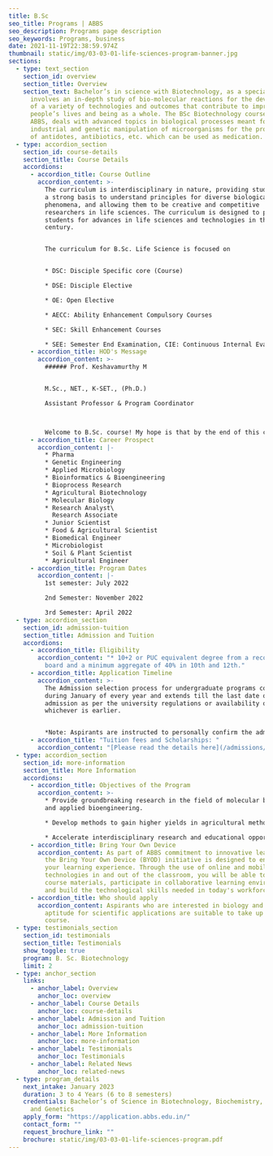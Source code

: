 ```yaml
---
title: B.Sc
seo_title: Programs | ABBS
seo_description: Programs page description
seo_keywords: Programs, business
date: 2021-11-19T22:38:59.974Z
thumbnail: static/img/03-03-01-life-sciences-program-banner.jpg
sections:
  - type: text_section
    section_id: overview
    section_title: Overview
    section_text: Bachelor’s in science with Biotechnology, as a specialization,
      involves an in-depth study of bio-molecular reactions for the development
      of a variety of technologies and outcomes that contribute to improving
      people’s lives and being as a whole. The BSc Biotechnology course, at
      ABBS, deals with advanced topics in biological processes meant for
      industrial and genetic manipulation of microorganisms for the production
      of antidotes, antibiotics, etc. which can be used as medication.
  - type: accordion_section
    section_id: course-details
    section_title: Course Details
    accordions:
      - accordion_title: Course Outline
        accordion_content: >-
          The curriculum is interdisciplinary in nature, providing students with
          a strong basis to understand principles for diverse biological
          phenomena, and allowing them to be creative and competitive
          researchers in life sciences. The curriculum is designed to prepare
          students for advances in life sciences and technologies in the 21st
          century. 


          The curriculum for B.Sc. Life Science is focused on


          * DSC: Disciple Specific core (Course)

          * DSE: Disciple Elective

          * OE: Open Elective

          * AECC: Ability Enhancement Compulsory Courses

          * SEC: Skill Enhancement Courses

          * SEE: Semester End Examination, CIE: Continuous Internal Evaluation, L+T+P: Lecture + Tutorial + Practical(s)
      - accordion_title: HOD's Message
        accordion_content: >-
          ###### Prof. Keshavamurthy M


          M.Sc., NET., K-SET., (Ph.D.)

          Assistant Professor & Program Coordinator



          Welcome to B.Sc. course! My hope is that by the end of this course you have a new appreciation for the subject matter and will continue your education in the subject. We at ABBS offer B.Sc. in the following subjects, Biotechnology, Biochemistry, Microbiology, and Genetics. The students will be equipped with the multidisciplinary skills and knowledge base required in the field of Life Sciences, with an understanding of the subject specific knowledge as well as critical, analytical and flexible approach to problem-solving in the field of professional employment or higher studies in Life Science. Students will be able to choose two major subjects among the three subjects that are being offered by the college.
      - accordion_title: Career Prospect
        accordion_content: |-
          * Pharma
          * Genetic Engineering
          * Applied Microbiology
          * Bioinformatics & Bioengineering
          * Bioprocess Research
          * Agricultural Biotechnology
          * Molecular Biology
          * Research Analyst\
            Research Associate
          * Junior Scientist
          * Food & Agricultural Scientist
          * Biomedical Engineer
          * Microbiologist
          * Soil & Plant Scientist
          * Agricultural Engineer
      - accordion_title: Program Dates
        accordion_content: |-
          1st semester: July 2022 

          2nd Semester: November 2022 

          3rd Semester: April 2022
  - type: accordion_section
    section_id: admission-tuition
    section_title: Admission and Tuition
    accordions:
      - accordion_title: Eligibility
        accordion_content: "* 10+2 or PUC equivalent degree from a recognized education
          board and a minimum aggregate of 40% in 10th and 12th."
      - accordion_title: Application Timeline
        accordion_content: >-
          The Admission selection process for undergraduate programs commences
          during January of every year and extends till the last date of
          admission as per the university regulations or availability of seats,
          whichever is earlier.


          *Note: Aspirants are instructed to personally confirm the admission dates and timelines from the admissions office.*
      - accordion_title: "Tuition fees and Scholarships: "
        accordion_content: "[Please read the details here](/admissions/fees-scholarships)"
  - type: accordion_section
    section_id: more-information
    section_title: More Information
    accordions:
      - accordion_title: Objectives of the Program
        accordion_content: >-
          * Provide groundbreaking research in the field of molecular biology
          and applied bioengineering.

          * Develop methods to gain higher yields in agricultural methods of harvest.

          * Accelerate interdisciplinary research and educational opportunities that solve problems and improve the quality of life.
      - accordion_title: Bring Your Own Device
        accordion_content: As part of ABBS commitment to innovative learning strategies,
          the Bring Your Own Device (BYOD) initiative is designed to enhance
          your learning experience. Through the use of online and mobile
          technologies in and out of the classroom, you will be able to access
          course materials, participate in collaborative learning environments
          and build the technological skills needed in today's workforce.
      - accordion_title: Who should apply
        accordion_content: Aspirants who are interested in biology and have a keen
          aptitude for scientific applications are suitable to take up this
          course.
  - type: testimonials_section
    section_id: testimonials
    section_title: Testimonials
    show_toggle: true
    program: B. Sc. Biotechnology
    limit: 2
  - type: anchor_section
    links:
      - anchor_label: Overview
        anchor_loc: overview
      - anchor_label: Course Details
        anchor_loc: course-details
      - anchor_label: Admission and Tuition
        anchor_loc: admission-tuition
      - anchor_label: More Information
        anchor_loc: more-information
      - anchor_label: Testimonials
        anchor_loc: Testimonials
      - anchor_label: Related News
        anchor_loc: related-news
  - type: program_details
    next_intake: January 2023
    duration: 3 to 4 Years (6 to 8 semesters)
    credentials: Bachelor’s of Science in Biotechnology, Biochemistry, Microbiology
      and Genetics
    apply_form: "https://application.abbs.edu.in/"
    contact_form: ""
    request_brochure_link: ""
    brochure: static/img/03-03-01-life-sciences-program.pdf
---
```

